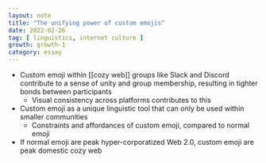 ```yaml
---
layout: note
title: "The unifying power of custom emojis"
date: 2022-02-26
tag: [ linguistics, internet culture ]
growth: growth-1
category: essay
---
```


- Custom emoji within [[cozy web]] groups like Slack and Discord contribute to a sense of unity and group membership, resulting in tighter bonds between participants
    - Visual consistency across platforms contributes to this
- Custom emoji as a unique linguistic tool that can only be used within smaller communities
    - Constraints and affordances of custom emoji, compared to normal emoji
- If normal emoji are peak hyper-corporatized Web 2.0, custom emoji are peak domestic cozy web